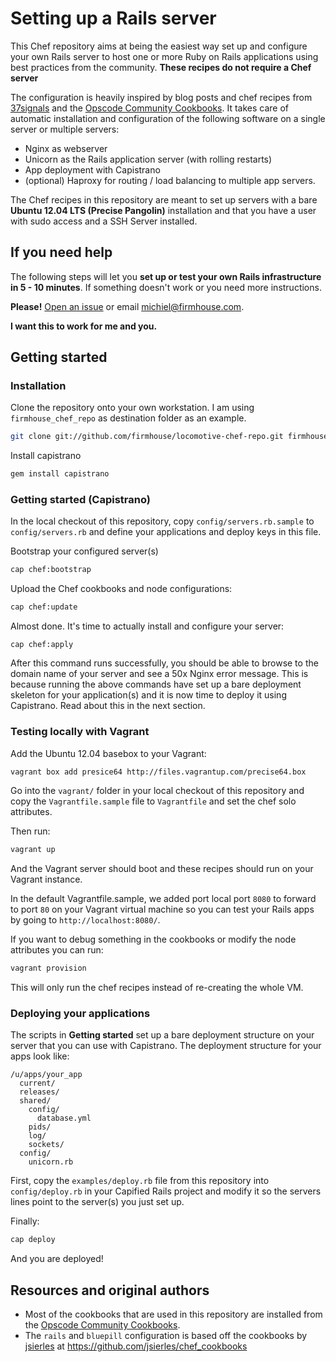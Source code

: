 Setting up a Rails server
=========================

This Chef repository aims at being the easiest way set up and configure your own Rails server
to host one or more Ruby on Rails applications using best
practices from the community. **These recipes do not require a Chef server**

The configuration is heavily inspired by blog posts and chef recipes
from [37signals](http://37signals.com) and the 
[Opscode Community Cookbooks](http://community.opscode.com). It takes 
care of automatic installation and configuration of the following software 
on a single server or multiple servers:

* Nginx as webserver
* Unicorn as the Rails application server (with rolling restarts)
* App deployment with Capistrano
* (optional) Haproxy for routing / load balancing to multiple app servers.

The Chef recipes in this repository are meant to set up servers with a bare
**Ubuntu 12.04 LTS (Precise Pangolin)** installation and that you have a user
with sudo access and a SSH Server installed.

## If you need help

The following steps will let you **set up or test your own Rails infrastructure
in 5 - 10 minutes**. If something doesn't work or you need more instructions. 

**Please!** [Open an issue](https://github.com/firmhouse/locomotive-chef-repo/issues) or email [michiel@firmhouse.com](mailto:michiel@firmhouse.com).

**I want this to work for me and you.**

## Getting started

### Installation

Clone the repository onto your own workstation. I am using ```firmhouse_chef_repo``` as
destination folder as an example.

```sh
git clone git://github.com/firmhouse/locomotive-chef-repo.git firmhouse_chef_repo
```

Install capistrano

```sh
gem install capistrano
```

### Getting started (Capistrano)

In the local checkout of this repository, copy `config/servers.rb.sample` to 
`config/servers.rb` and define your applications and deploy keys in this file.

Bootstrap your configured server(s)

```sh
cap chef:bootstrap
```

Upload the Chef cookbooks and node configurations:

```sh
cap chef:update
```

Almost done. It's time to actually install and configure your server:

```
cap chef:apply
```

After this command runs successfully, you should be able to browse to the
domain name of your server and see a 50x Nginx error message. This is because 
running the above commands have set up a bare deployment skeleton for your
application(s) and it is now time to deploy it using Capistrano. Read about 
this in the next section.

### Testing locally with Vagrant

Add the Ubuntu 12.04 basebox to your Vagrant:

```sh
vagrant box add presice64 http://files.vagrantup.com/precise64.box
```

Go into the `vagrant/` folder in your local checkout of this repository and
copy the `Vagrantfile.sample` file to `Vagrantfile` and set the chef solo
attributes.

Then run:

```sh
vagrant up
```

And the Vagrant server should boot and these recipes should run on your
Vagrant instance.

In the default Vagrantfile.sample, we added port local port `8080` to
forward to port `80` on your Vagrant virtual machine so you can test
your Rails apps by going to `http://localhost:8080/`.

If you want to debug something in the cookbooks or modify the node attributes
you can run:

```sh
vagrant provision
```

This will only run the chef recipes instead of re-creating the whole VM.

### Deploying your applications

The scripts in **Getting started** set up a bare deployment structure on your
server that you can use with Capistrano. The deployment structure for your
apps look like:

```
/u/apps/your_app
  current/
  releases/
  shared/
    config/
      database.yml
    pids/
    log/
    sockets/
  config/
    unicorn.rb
```

First, copy the ```examples/deploy.rb``` file from this repository into 
```config/deploy.rb``` in your Capified Rails project and modify it
so the servers lines point to the server(s) you just set up.

Finally:

```sh
cap deploy
```

And you are deployed!

## Resources and original authors

* Most of the cookbooks that are used in this repository are installed from the [Opscode Community Cookbooks](http://community.opscode.com).
* The `rails` and `bluepill` configuration is based off the cookbooks by [jsierles](https://github.com/jsierles) at https://github.com/jsierles/chef_cookbooks